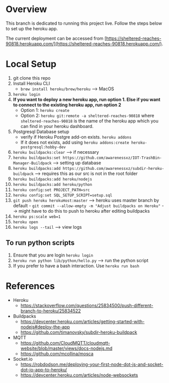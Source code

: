 # Overview

This branch is dedicated to running this project live. Follow the steps below to set up the heroku app.

The current deployment can be accessed from [https://sheltered-reaches-90818.herokuapp.com/](https://sheltered-reaches-90818.herokuapp.com/).

# Local Setup
1. git clone this repo
2. Install Heroku CLI
	- `brew install heroku/brew/heroku` --> MacOS
3. `heroku login`
4. **If you want to deploy a new heroku app, run option 1. Else if you want to connect to the existing heroku app, run option 2**
	- Option 1: `heroku create`
	- Option 2: `heroku git:remote -a sheltered-reaches-90818` where `sheltered-reaches-90818` is the name of the heroku app which you can find in your heroku dashboard.
5. Postgresql Database setup
	- verify if Heroku Postgre add-on exists. `heroku addons`
	- If it does not exists, add using `heroku addons:create heroku-postgresql:hobby-dev`
6. `heroku buildpacks:clear` --> if necessary
7. `heroku buildpacks:set https://github.com/awarenessxz/IOT-TrashBin-Manager-Buildpack` --> setting up database	
8. `heroku buildpacks:add https://github.com/awarenessxz/subdir-heroku-buildpack` --> requires this as our src is not in the root folder
9. `heroku buildpacks:add heroku/nodejs`
10. `heroku buildpacks:add heroku/python`
11. `heroku config:set PROJECT_PATH=src`
12. `heroku config:set SQL_SETUP_SCRIPT=setup.sql`
13. `git push heroku herokuHost:master` --> heroku uses master branch by default
		- `git commit --allow-empty -m "Adjust buildpacks on Heroku"` --> might have to do this to push to heroku after editing buildpacks
14. `heroku ps:scale web=1`
15. `heroku open`
16. `heroku logs --tail` --> view logs

## To run python scripts
1. Ensure that you are login `heroku login`
2. `heroku run python lib/python/hello.py` --> run the python script
3. If you prefer to have a bash interaction. Use `heroku run bash` 

# References
- Heroku 
	- https://stackoverflow.com/questions/25834500/push-different-branch-to-heroku/25834522
- Buildpacks
	- https://devcenter.heroku.com/articles/getting-started-with-nodejs#deploy-the-app
	- https://github.com/timanovsky/subdir-heroku-buildpack
- MQTT
	- https://github.com/CloudMQTT/cloudmqtt-website/blob/master/views/docs-nodejs.md
	- https://github.com/mcollina/mosca
- Socket.io
	- https://robdodson.me/deploying-your-first-node-dot-js-and-socket-dot-io-app-to-heroku/
	- https://devcenter.heroku.com/articles/node-websockets




